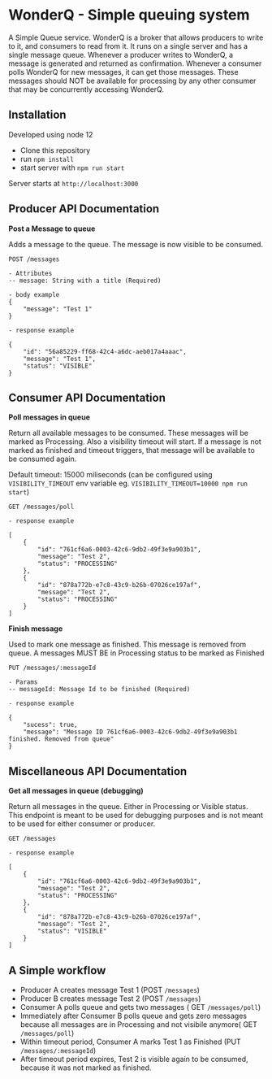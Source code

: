# WonderQ - Simple queuing system

A Simple Queue service. WonderQ is a broker that allows producers to write to it, and consumers to read from it. It runs on a single server and has a single message queue. Whenever a producer writes to WonderQ, a message is generated and returned as confirmation. Whenever a consumer polls WonderQ for new messages, it can get those messages. These messages should NOT be available for processing by any other consumer that may be concurrently accessing WonderQ.

## Installation

Developed using node 12

* Clone this repository
* run `npm install`
* start server with `npm run start`

Server starts at `http://localhost:3000`

## Producer API Documentation

**Post a Message to queue**

Adds a message to the queue. The message is now visible to be consumed.

```
POST /messages

- Attributes
-- message: String with a title (Required)

- body example
{
    "message": "Test 1"
}

- response example

{
    "id": "56a85229-ff68-42c4-a6dc-aeb017a4aaac",
    "message": "Test 1",
    "status": "VISIBLE"
}
```

## Consumer API Documentation

**Poll messages in queue**

Return all available messages to be consumed.
These messages will be marked as Processing. Also a visibility timeout will start. If a message is not marked as finished and timeout triggers, that message will be available to be consumed again.

Default timeout: 15000 miliseconds (can be configured using `VISIBILITY_TIMEOUT` env variable eg. `VISIBILITY_TIMEOUT=10000 npm run start`)


```
GET /messages/poll

- response example

[
    {
        "id": "761cf6a6-0003-42c6-9db2-49f3e9a903b1",
        "message": "Test 2",
        "status": "PROCESSING"
    },
    {
        "id": "878a772b-e7c8-43c9-b26b-07026ce197af",
        "message": "Test 2",
        "status": "PROCESSING"
    }
]
```

**Finish message**

Used to mark one message as finished. This message is removed from queue. A messages MUST BE in Processing status to be marked as Finished


```
PUT /messages/:messageId

- Params
-- messageId: Message Id to be finished (Required)

- response example

{
    "sucess": true,
    "message": "Message ID 761cf6a6-0003-42c6-9db2-49f3e9a903b1 finished. Removed from queue"
}
```

## Miscellaneous API Documentation

**Get all messages in queue (debugging)**

Return all messages in the queue. Either in Processing or Visible status. This endpoint is meant to be used for debugging purposes and is not meant to be used for either consumer or producer.


```
GET /messages

- response example

[
    {
        "id": "761cf6a6-0003-42c6-9db2-49f3e9a903b1",
        "message": "Test 2",
        "status": "PROCESSING"
    },
    {
        "id": "878a772b-e7c8-43c9-b26b-07026ce197af",
        "message": "Test 2",
        "status": "VISIBLE"
    }
]
```

## A Simple workflow
 * Producer A creates message Test 1 (POST `/messages`) 
 * Producer B creates message Test 2 (POST `/messages`)
 * Consumer A polls queue and gets two messages ( GET `/messages/poll`)
 * Immediately after Consumer B polls queue and gets zero messages because all messages are in Processing and not visibile anymore( GET `/messages/poll`)
 * Within timeout period, Consumer A marks Test 1 as Finished (PUT `/messages/:messageId`)
 * After timeout period expires, Test 2 is visible again to be consumed, because it was not marked as finished.